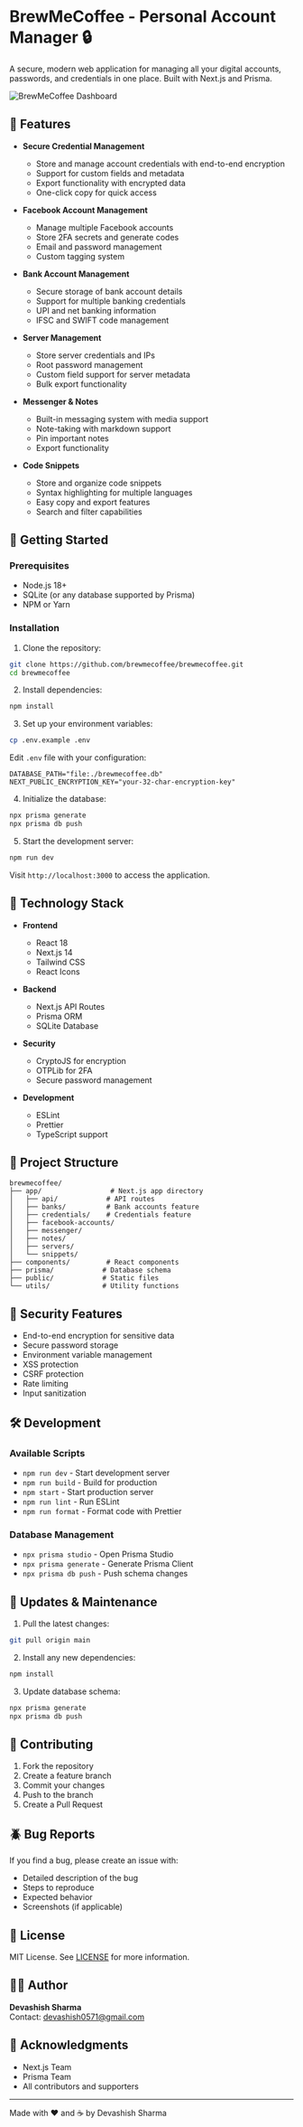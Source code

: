 # BrewMeCoffee - Personal Account Manager 🔒

A secure, modern web application for managing all your digital accounts, passwords, and credentials in one place. Built with Next.js and Prisma.

![BrewMeCoffee Dashboard](./public/uploads/screenshot.png)

## 🌟 Features

- **Secure Credential Management**
  - Store and manage account credentials with end-to-end encryption
  - Support for custom fields and metadata
  - Export functionality with encrypted data
  - One-click copy for quick access

- **Facebook Account Management**
  - Manage multiple Facebook accounts
  - Store 2FA secrets and generate codes
  - Email and password management
  - Custom tagging system

- **Bank Account Management**
  - Secure storage of bank account details
  - Support for multiple banking credentials
  - UPI and net banking information
  - IFSC and SWIFT code management

- **Server Management**
  - Store server credentials and IPs
  - Root password management
  - Custom field support for server metadata
  - Bulk export functionality

- **Messenger & Notes**
  - Built-in messaging system with media support
  - Note-taking with markdown support
  - Pin important notes
  - Export functionality

- **Code Snippets**
  - Store and organize code snippets
  - Syntax highlighting for multiple languages
  - Easy copy and export features
  - Search and filter capabilities

## 🚀 Getting Started

### Prerequisites

- Node.js 18+
- SQLite (or any database supported by Prisma)
- NPM or Yarn

### Installation

1. Clone the repository:
```bash
git clone https://github.com/brewmecoffee/brewmecoffee.git
cd brewmecoffee
```

2. Install dependencies:
```bash
npm install
```

3. Set up your environment variables:
```bash
cp .env.example .env
```

Edit `.env` file with your configuration:
```env
DATABASE_PATH="file:./brewmecoffee.db"
NEXT_PUBLIC_ENCRYPTION_KEY="your-32-char-encryption-key"
```

4. Initialize the database:
```bash
npx prisma generate
npx prisma db push
```

5. Start the development server:
```bash
npm run dev
```

Visit `http://localhost:3000` to access the application.

## 🔧 Technology Stack

- **Frontend**
  - React 18
  - Next.js 14
  - Tailwind CSS
  - React Icons

- **Backend**
  - Next.js API Routes
  - Prisma ORM
  - SQLite Database

- **Security**
  - CryptoJS for encryption
  - OTPLib for 2FA
  - Secure password management

- **Development**
  - ESLint
  - Prettier
  - TypeScript support

## 📂 Project Structure

```
brewmecoffee/
├── app/                 # Next.js app directory
│   ├── api/            # API routes
│   ├── banks/          # Bank accounts feature
│   ├── credentials/    # Credentials feature
│   ├── facebook-accounts/
│   ├── messenger/
│   ├── notes/
│   ├── servers/
│   └── snippets/
├── components/         # React components
├── prisma/            # Database schema
├── public/            # Static files
└── utils/             # Utility functions
```

## 🔐 Security Features

- End-to-end encryption for sensitive data
- Secure password storage
- Environment variable management
- XSS protection
- CSRF protection
- Rate limiting
- Input sanitization

## 🛠️ Development

### Available Scripts

- `npm run dev` - Start development server
- `npm run build` - Build for production
- `npm start` - Start production server
- `npm run lint` - Run ESLint
- `npm run format` - Format code with Prettier

### Database Management

- `npx prisma studio` - Open Prisma Studio
- `npx prisma generate` - Generate Prisma Client
- `npx prisma db push` - Push schema changes

## 🔄 Updates & Maintenance

1. Pull the latest changes:
```bash
git pull origin main
```

2. Install any new dependencies:
```bash
npm install
```

3. Update database schema:
```bash
npx prisma generate
npx prisma db push
```

## 📝 Contributing

1. Fork the repository
2. Create a feature branch
3. Commit your changes
4. Push to the branch
5. Create a Pull Request

## 🪲 Bug Reports

If you find a bug, please create an issue with:
- Detailed description of the bug
- Steps to reproduce
- Expected behavior
- Screenshots (if applicable)

## 📄 License

MIT License. See [LICENSE](LICENSE) for more information.

## 👨‍💻 Author

**Devashish Sharma**  
Contact: devashish0571@gmail.com

## 🙏 Acknowledgments

- Next.js Team
- Prisma Team
- All contributors and supporters

---

Made with ❤️ and ☕ by Devashish Sharma
